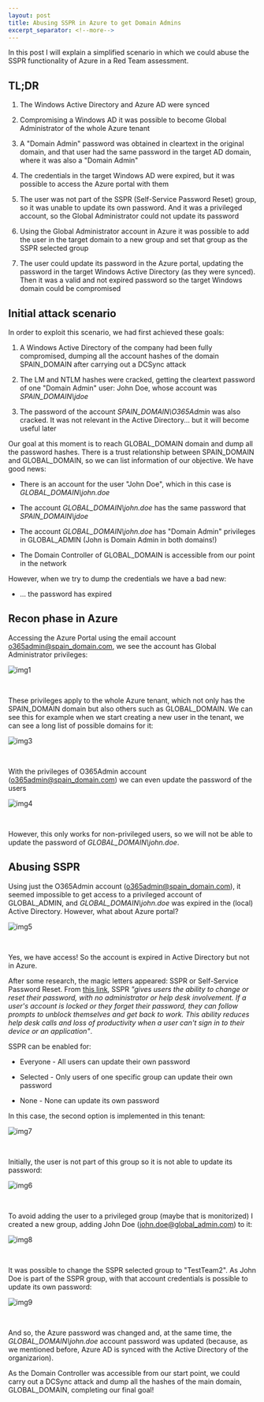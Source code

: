 ```yaml
---
layout: post
title: Abusing SSPR in Azure to get Domain Admins
excerpt_separator: <!--more-->
---
```


In this post I will explain a simplified scenario in which we could abuse the SSPR functionality of Azure in a Red Team assessment.

<!--more-->


## TL;DR

1. The Windows Active Directory and Azure AD were synced

2. Compromising a Windows AD it was possible to become Global Administrator of the whole Azure tenant

3. A "Domain Admin" password was obtained in cleartext in the original domain, and that user had the same password in the target AD domain, where it was also a "Domain Admin"

4. The credentials in the target Windows AD were expired, but it was possible to access the Azure portal with them

5. The user was not part of the SSPR (Self-Service Password Reset) group, so it was unable to update its own password. And it was a privileged account, so the Global Administrator could not update its password

6. Using the Global Administrator account in Azure it was possible to add the user in the target domain to a new group and set that group as the SSPR selected group

7. The user could update its password in the Azure portal, updating the password in the target Windows Active Directory (as they were synced). Then it was a valid and not expired password so the target Windows domain could be compromised



## Initial attack scenario

In order to exploit this scenario, we had first achieved these goals:

1. A Windows Active Directory of the company had been fully compromised, dumping all the account hashes of the domain SPAIN_DOMAIN after carrying out a DCSync attack

2. The LM and NTLM hashes were cracked, getting the cleartext password of one "Domain Admin" user: John Doe, whose account was *SPAIN_DOMAIN\jdoe*

3. The password of the account *SPAIN_DOMAIN\O365Admin* was also cracked. It was not relevant in the Active Directory... but it will become useful later


Our goal at this moment is to reach GLOBAL_DOMAIN domain and dump all the password hashes. There is a trust relationship between SPAIN_DOMAIN and GLOBAL_DOMAIN, so we can list information of our objective. We have good news:

- There is an account for the user "John Doe", which in this case is *GLOBAL_DOMAIN\john.doe*

- The account *GLOBAL_DOMAIN\john.doe* has the same password that *SPAIN_DOMAIN\jdoe*

- The account *GLOBAL_DOMAIN\john.doe* has "Domain Admin" privileges in GLOBAL_ADMIN (John is Domain Admin in both domains!)

- The Domain Controller of GLOBAL_DOMAIN is accessible from our point in the network

However, when we try to dump the credentials we have a bad new:

- ... the password has expired



## Recon phase in Azure

Accessing the Azure Portal using the email account o365admin@spain_domain.com, we see the account has Global Administrator privileges:

![img1](https://raw.githubusercontent.com/ricardojoserf/ricardojoserf.github.io/master/images/azure-sspr/image1.png)

<br>

These privileges apply to the whole Azure tenant, which not only has the SPAIN_DOMAIN domain but also others such as GLOBAL_DOMAIN. We can see this for example when we start creating a new user in the tenant, we can see a long list of possible domains for it:

![img3](https://raw.githubusercontent.com/ricardojoserf/ricardojoserf.github.io/master/images/azure-sspr/image3.png)

<br>

With the privileges of O365Admin account (o365admin@spain_domain.com) we can even update the password of the users

![img4](https://raw.githubusercontent.com/ricardojoserf/ricardojoserf.github.io/master/images/azure-sspr/image4.png)

<br>

However, this only works for non-privileged users, so we will not be able to update the password of *GLOBAL_DOMAIN\john.doe*.



## Abusing SSPR

Using just the O365Admin account (o365admin@spain_domain.com), it seemed impossible to get access to a privileged account of GLOBAL_ADMIN, and *GLOBAL_DOMAIN\john.doe* was expired in the (local) Active Directory. However, what about Azure portal? 

![img5](https://raw.githubusercontent.com/ricardojoserf/ricardojoserf.github.io/master/images/azure-sspr/image5.png)

<br>

Yes, we have access! So the account is expired in Active Directory but not in Azure. 


After some research, the magic letters appeared: SSPR or Self-Service Password Reset. From [this link](https://docs.microsoft.com/en-us/azure/active-directory/authentication/concept-sspr-howitworks), SSPR *"gives users the ability to change or reset their password, with no administrator or help desk involvement. If a user's account is locked or they forget their password, they can follow prompts to unblock themselves and get back to work. This ability reduces help desk calls and loss of productivity when a user can't sign in to their device or an application"*.

SSPR can be enabled for:

- Everyone - All users can update their own password

- Selected - Only users of one specific group can update their own password

- None - None can update its own password


In this case, the second option is implemented in this tenant:

![img7](https://raw.githubusercontent.com/ricardojoserf/ricardojoserf.github.io/master/images/azure-sspr/image7.png)

<br>

Initially, the user is not part of this group so it is not able to update its password:

![img6](https://raw.githubusercontent.com/ricardojoserf/ricardojoserf.github.io/master/images/azure-sspr/image6.png)

<br>

To avoid adding the user to a privileged group (maybe that is monitorized) I created a new group, adding John Doe (john.doe@global_admin.com) to it:

![img8](https://raw.githubusercontent.com/ricardojoserf/ricardojoserf.github.io/master/images/azure-sspr/image8.png)

<br>

It was possible to change the SSPR selected group to "TestTeam2". As John Doe is part of the SSPR group, with that account credentials is possible to update its own password:

![img9](https://raw.githubusercontent.com/ricardojoserf/ricardojoserf.github.io/master/images/azure-sspr/image9.png)

<br>

And so, the Azure password was changed and, at the same time, the *GLOBAL_DOMAIN\john.doe* account password was updated (because, as we mentioned before, Azure AD is synced with the Active Directory of the organizarion). 

As the Domain Controller was accessible from our start point, we could carry out a DCSync attack and dump all the hashes of the main domain, GLOBAL_DOMAIN, completing our final goal!

